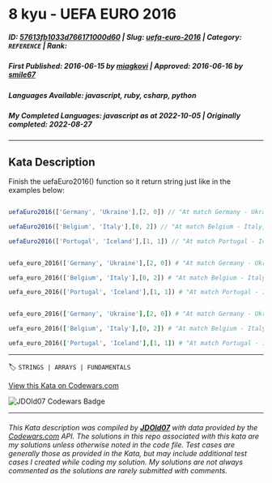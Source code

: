 # 8 kyu - UEFA EURO 2016

##### **ID**: [57613fb1033d766171000d60](https://www.codewars.com/kata/57613fb1033d766171000d60) | **Slug**: [uefa-euro-2016](https://www.codewars.com/kata/57613fb1033d766171000d60) | **Category**: `REFERENCE` | **Rank**: <span style="color:white">8 kyu</span>

##### **First Published**: 2016-06-15 ***by*** [miagkovi](https://www.codewars.com/users/miagkovi) | **Approved**: 2016-06-16 ***by*** [smile67](https://www.codewars.com/users/smile67)

##### **Languages Available**: javascript, ruby, csharp, python

##### **My Completed Languages**: javascript ***as at*** 2022-10-05 | **Originally completed**: 2022-08-27

---

## Kata Description


Finish the uefaEuro2016() function so it return string just like in the examples below:

```javascript

uefaEuro2016(['Germany', 'Ukraine'],[2, 0]) // "At match Germany - Ukraine, Germany won!"

uefaEuro2016(['Belgium', 'Italy'],[0, 2]) // "At match Belgium - Italy, Italy won!"

uefaEuro2016(['Portugal', 'Iceland'],[1, 1]) // "At match Portugal - Iceland, teams played draw."

```



```python

uefa_euro_2016(['Germany', 'Ukraine'],[2, 0]) # "At match Germany - Ukraine, Germany won!"

uefa_euro_2016(['Belgium', 'Italy'],[0, 2]) # "At match Belgium - Italy, Italy won!"

uefa_euro_2016(['Portugal', 'Iceland'],[1, 1]) # "At match Portugal - Iceland, teams played draw."

```



```ruby

uefa_euro_2016(['Germany', 'Ukraine'],[2, 0]) # "At match Germany - Ukraine, Germany won!"

uefa_euro_2016(['Belgium', 'Italy'],[0, 2]) # "At match Belgium - Italy, Italy won!"

uefa_euro_2016(['Portugal', 'Iceland'],[1, 1]) # "At match Portugal - Iceland, teams played draw."

```





---


🏷 `STRINGS | ARRAYS | FUNDAMENTALS`


[View this Kata on Codewars.com](https://www.codewars.com/kata/57613fb1033d766171000d60)

![](https://www.codewars.com/users/jdold07/badges/large "JDOld07 Codewars Badge")

---

###### *This Kata description was compiled by [**JDOld07**](https://tpstech.dev) with data provided by the [Codewars.com](https://www.codewars.com) API.  The solutions in this repo associated with this kata are my solutions unless otherwise noted in the code file.  Test cases are generally those as provided in the Kata, but may include additional test cases I created while coding my solution.  My solutions are not always commented as the solutions are rarely submitted with comments.*

